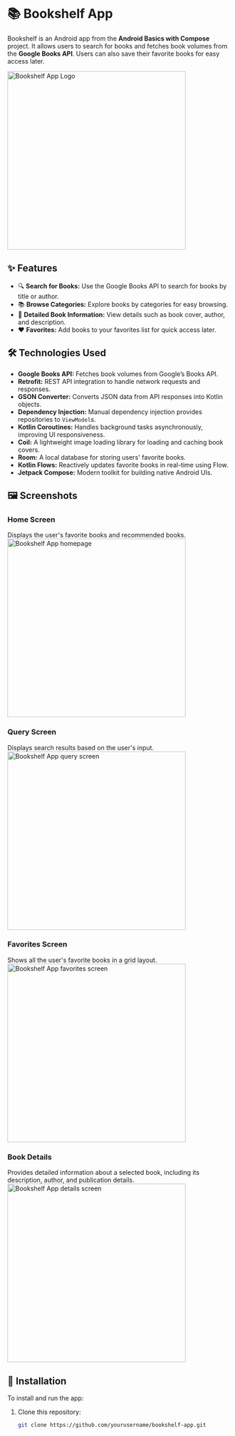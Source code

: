 # 📚 Bookshelf App

Bookshelf is an Android app from the **Android Basics with Compose** project. It allows users to search for books and fetches book volumes from the **Google Books API**. Users can also save their favorite books for easy access later.

<img src="screenshots/home.jpg" alt="Bookshelf App Logo" width="400">

## ✨ Features

- 🔍 **Search for Books:** Use the Google Books API to search for books by title or author.
- 📚 **Browse Categories:** Explore books by categories for easy browsing.
- 📖 **Detailed Book Information:** View details such as book cover, author, and description.
- ❤️ **Favorites:** Add books to your favorites list for quick access later.

## 🛠️ Technologies Used

- **Google Books API:** Fetches book volumes from Google’s Books API.
- **Retrofit:** REST API integration to handle network requests and responses.
- **GSON Converter:** Converts JSON data from API responses into Kotlin objects.
- **Dependency Injection:** Manual dependency injection provides repositories to `ViewModel`s.
- **Kotlin Coroutines:** Handles background tasks asynchronously, improving UI responsiveness.
- **Coil:** A lightweight image loading library for loading and caching book covers.
- **Room:** A local database for storing users' favorite books.
- **Kotlin Flows:** Reactively updates favorite books in real-time using Flow.
- **Jetpack Compose:** Modern toolkit for building native Android UIs.

## 🖼️ Screenshots

### Home Screen
Displays the user's favorite books and recommended books.
<img src="screenshots/home.jpg" alt="Bookshelf App homepage" width="400">

### Query Screen
Displays search results based on the user's input.
<img src="screenshots/query.jpg" alt="Bookshelf App query screen" width="400">

### Favorites Screen
Shows all the user's favorite books in a grid layout.
<img src="screenshots/favorite.jpg" alt="Bookshelf App favorites screen" width="400">

### Book Details
Provides detailed information about a selected book, including its description, author, and publication details.
<img src="screenshots/details.jpg" alt="Bookshelf App details screen" width="400">

## 🚀 Installation

To install and run the app:

1. Clone this repository:
   ```bash
   git clone https://github.com/yourusername/bookshelf-app.git

